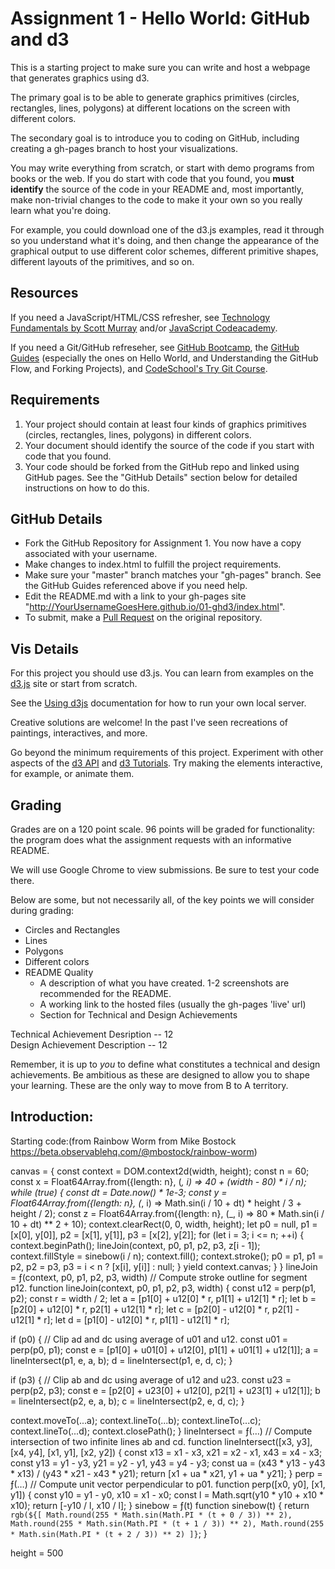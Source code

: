 Assignment 1 - Hello World: GitHub and d3  
===

This is a starting project to make sure you can write and host a webpage that generates graphics using d3. 

The primary goal is to be able to generate graphics primitives (circles, rectangles, lines, polygons) at different locations on the screen with different colors. 

The secondary goal is to introduce you to coding on GitHub, including creating a gh-pages branch to host your visualizations.

You may write everything from scratch, or start with demo programs from books or the web. 
If you do start with code that you found, you **must identify** the source of the code in your README and, most importantly, make non-trivial changes to the code to make it your own so you really learn what you're doing. 

For example, you could download one of the d3.js examples, read it through so you understand what it's doing, and then change the appearance of the graphical output to use different color schemes, different primitive shapes, different layouts of the primitives, and so on.

Resources
---

If you need a JavaScript/HTML/CSS refresher, see [Technology Fundamentals by Scott Murray](http://chimera.labs.oreilly.com/books/1230000000345/ch03.html#_html) and/or [JavaScript Codeacademy](https://www.codecademy.com/en/tracks/javascript).

If you need a Git/GitHub refreseher, see [GitHub Bootcamp](https://help.github.com/categories/bootcamp/), the [GitHub Guides](https://guides.github.com/) (especially the ones on Hello World, and Understanding the GitHub Flow, and Forking Projects), and [CodeSchool's Try Git Course](https://www.codeschool.com/courses/try-git).

Requirements
---

1. Your project should contain at least four kinds of graphics primitives (circles, rectangles, lines, polygons) in different colors. 
2. Your document should identify the source of the code if you start with code that you found. 
3. Your code should be forked from the GitHub repo and linked using GitHub pages. See the "GitHub Details" section below for detailed instructions on how to do this.

GitHub Details
---

- Fork the GitHub Repository for Assignment 1. You now have a copy associated with your username.
- Make changes to index.html to fulfill the project requirements. 
- Make sure your "master" branch matches your "gh-pages" branch. See the GitHub Guides referenced above if you need help.
- Edit the README.md with a link to your gh-pages site "http://YourUsernameGoesHere.github.io/01-ghd3/index.html".
- To submit, make a [Pull Request](https://help.github.com/articles/using-pull-requests/) on the original repository.

Vis Details
---

For this project you should use d3.js. 
You can learn from examples on the [d3.js](http://d3js.org) site or start from scratch.

See the [Using d3js](https://github.com/mbostock/d3/wiki#using) documentation for how to run your own local server.

Creative solutions are welcome! In the past I've seen recreations of paintings, interactives, and more.

Go beyond the minimum requirements of this project.
Experiment with other aspects of the [d3 API](https://github.com/mbostock/d3/wiki/API-Reference) and [d3 Tutorials](https://github.com/mbostock/d3/wiki/Tutorials). 
Try making the elements interactive, for example, or animate them.

Grading
---

Grades are on a 120 point scale. 
96 points will be graded for functionality: the program does what the assignment requests with an informative README. 

We will use Google Chrome to view submissions. 
Be sure to test your code there.

Below are some, but not necessarily all, of the key points we will consider during grading:

- Circles and Rectangles  
- Lines  
- Polygons  
- Different colors  
- README Quality
    - A description of what you have created. 1-2 screenshots are recommended for the README.  
    - A working link to the hosted files (usually the gh-pages 'live' url)  
    - Section for Technical and Design Achievements

Technical Achievement Desription -- 12  
Design Achievement Description -- 12

Remember, it is up to *you* to define what constitutes a technical and design achievements.
Be ambitious as these are designed to allow you to shape your learning.
These are the only way to move from B to A territory.

Introduction:
-----
Starting code:(from Rainbow Worm from Mike Bostock https://beta.observablehq.com/@mbostock/rainbow-worm)


canvas = {
  const context = DOM.context2d(width, height);
  const n = 60;
  const x = Float64Array.from({length: n}, (_, i) => 40 + (width - 80) * i / n);
  while (true) {
    const dt = Date.now() * 1e-3;
    const y = Float64Array.from({length: n}, (_, i) => Math.sin(i / 10 + dt) * height / 3 + height / 2);
    const z = Float64Array.from({length: n}, (_, i) => 80 * Math.sin(i / 10 + dt) ** 2 + 10);
    context.clearRect(0, 0, width, height);
    let p0 = null, p1 = [x[0], y[0]], p2 = [x[1], y[1]], p3 = [x[2], y[2]];
    for (let i = 3; i <= n; ++i) {
      context.beginPath();
      lineJoin(context, p0, p1, p2, p3, z[i - 1]);
      context.fillStyle = sinebow(i / n);
      context.fill();
      context.stroke();
      p0 = p1, p1 = p2, p2 = p3, p3 = i < n ? [x[i], y[i]] : null;
    }
    yield context.canvas;
  }
}
lineJoin = ƒ(context, p0, p1, p2, p3, width)
// Compute stroke outline for segment p12.
function lineJoin(context, p0, p1, p2, p3, width) {
  const u12 = perp(p1, p2);
  const r = width / 2;
  let a = [p1[0] + u12[0] * r, p1[1] + u12[1] * r];
  let b = [p2[0] + u12[0] * r, p2[1] + u12[1] * r];
  let c = [p2[0] - u12[0] * r, p2[1] - u12[1] * r];
  let d = [p1[0] - u12[0] * r, p1[1] - u12[1] * r];

  if (p0) { // Clip ad and dc using average of u01 and u12.
    const u01 = perp(p0, p1);
    const e = [p1[0] + u01[0] + u12[0], p1[1] + u01[1] + u12[1]];
    a = lineIntersect(p1, e, a, b);
    d = lineIntersect(p1, e, d, c);
  }

  if (p3) { // Clip ab and dc using average of u12 and u23.
    const u23 = perp(p2, p3);
    const e = [p2[0] + u23[0] + u12[0], p2[1] + u23[1] + u12[1]];
    b = lineIntersect(p2, e, a, b);
    c = lineIntersect(p2, e, d, c);
  }

  context.moveTo(...a);
  context.lineTo(...b);
  context.lineTo(...c);
  context.lineTo(...d);
  context.closePath();
}
lineIntersect = ƒ(…)
// Compute intersection of two infinite lines ab and cd.
function lineIntersect([x3, y3], [x4, y4], [x1, y1], [x2, y2]) {
  const x13 = x1 - x3, x21 = x2 - x1, x43 = x4 - x3;
  const y13 = y1 - y3, y21 = y2 - y1, y43 = y4 - y3;
  const ua = (x43 * y13 - y43 * x13) / (y43 * x21 - x43 * y21);
  return [x1 + ua * x21, y1 + ua * y21];
}
perp = ƒ(…)
// Compute unit vector perpendicular to p01.
function perp([x0, y0], [x1, y1]) {
  const y10 = y1 - y0, x10 = x1 - x0;
  const l = Math.sqrt(y10 * y10 + x10 * x10);
  return [-y10 / l, x10 / l];
}
sinebow = ƒ(t)
function sinebow(t) {
  return `rgb(${[
    Math.round(255 * Math.sin(Math.PI * (t + 0 / 3)) ** 2),
    Math.round(255 * Math.sin(Math.PI * (t + 1 / 3)) ** 2),
    Math.round(255 * Math.sin(Math.PI * (t + 2 / 3)) ** 2)
  ]}`;
}

height = 500

